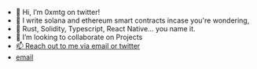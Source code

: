 - 👋 Hi, I’m 0xmtg on twitter!
- 👀 I write solana and ethereum smart contracts incase you're wondering, 
- 🌱 Rust, Solidity, Typescript, React Native... you name it.
- 💞️ I’m looking to collaborate on Projects
- [📫 Reach out to me via email or twitter](https://x.com/0xmtg)
- [email](uwadiegwu.emmanuel48@gmail.com)

<!---
Manuelthegoat/Manuelthegoat is a ✨ special ✨ repository because its `README.md` (this file) appears on your GitHub profile.
You can click the Preview link to take a look at your changes.
--->
